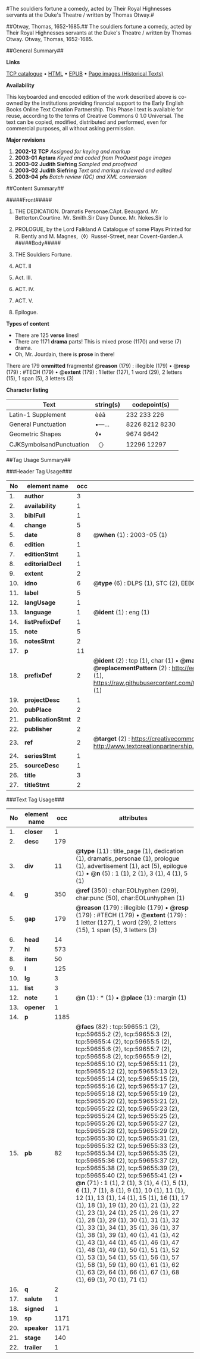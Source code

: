 #The souldiers fortune a comedy, acted by Their Royal Highnesses servants at the Duke's Theatre / written by Thomas Otway.#

##Otway, Thomas, 1652-1685.##
The souldiers fortune a comedy, acted by Their Royal Highnesses servants at the Duke's Theatre / written by Thomas Otway.
Otway, Thomas, 1652-1685.

##General Summary##

**Links**

[TCP catalogue](http://www.ota.ox.ac.uk/tcp/)  • 
[HTML](http://tei.it.ox.ac.uk/tcp/Texts-HTML/free/A53/A53530.html)  • 
[EPUB](http://tei.it.ox.ac.uk/tcp/Texts-EPUB/free/A53/A53530.epub) • 
[Page images (Historical Texts)](https://data.historicaltexts.jisc.ac.uk/view?pubId=eebo-12330503e&pageId=eebo-12330503e-59655-1)

**Availability**

This keyboarded and encoded edition of the
	       work described above is co-owned by the institutions
	       providing financial support to the Early English Books
	       Online Text Creation Partnership. This Phase I text is
	       available for reuse, according to the terms of Creative
	       Commons 0 1.0 Universal. The text can be copied,
	       modified, distributed and performed, even for
	       commercial purposes, all without asking permission.

**Major revisions**

1. __2002-12__ __TCP__ *Assigned for keying and markup*
1. __2003-01__ __Aptara__ *Keyed and coded from ProQuest page images*
1. __2003-02__ __Judith Siefring__ *Sampled and proofread*
1. __2003-02__ __Judith Siefring__ *Text and markup reviewed and edited*
1. __2003-04__ __pfs__ *Batch review (QC) and XML conversion*

##Content Summary##

#####Front#####

1. THE
DEDICATION.
Dramatis Personae.CApt. Beaugard. Mr. Betterton.Courtine. Mr. Smith.Sir Davy Dunce. Mr. Nokes.Sir Io
1. PROLOGUE, by the Lord
Falkland
A Catalogue of some Plays Printed for R. Bently and M.
Magnes,〈◊〉Russel-Street, near Covent-Garden.A
#####Body#####

1. THE
Souldiers Fortune.

1. ACT. II

1. Act. III.

1. ACT. IV.

1. ACT. V.

1. Epilogue.

**Types of content**

  * There are 125 **verse** lines!
  * There are 1171 **drama** parts! This is mixed prose (1170) and verse (7) drama.
  * Oh, Mr. Jourdain, there is **prose** in there!

There are 179 **ommitted** fragments! 
 @__reason__ (179) : illegible (179)  •  @__resp__ (179) : #TECH (179)  •  @__extent__ (179) : 1 letter (127), 1 word (29), 2 letters (15), 1 span (5), 3 letters (3)

**Character listing**


|Text|string(s)|codepoint(s)|
|---|---|---|
|Latin-1 Supplement|èéâ|232 233 226|
|General Punctuation|•—…|8226 8212 8230|
|Geometric Shapes|◊▪|9674 9642|
|CJKSymbolsandPunctuation|〈〉|12296 12297|

##Tag Usage Summary##

###Header Tag Usage###

|No|element name|occ|attributes|
|---|---|---|---|
|1.|__author__|3||
|2.|__availability__|1||
|3.|__biblFull__|1||
|4.|__change__|5||
|5.|__date__|8| @__when__ (1) : 2003-05 (1)|
|6.|__edition__|1||
|7.|__editionStmt__|1||
|8.|__editorialDecl__|1||
|9.|__extent__|2||
|10.|__idno__|6| @__type__ (6) : DLPS (1), STC (2), EEBO-CITATION (1), OCLC (1), VID (1)|
|11.|__label__|5||
|12.|__langUsage__|1||
|13.|__language__|1| @__ident__ (1) : eng (1)|
|14.|__listPrefixDef__|1||
|15.|__note__|5||
|16.|__notesStmt__|2||
|17.|__p__|11||
|18.|__prefixDef__|2| @__ident__ (2) : tcp (1), char (1)  •  @__matchPattern__ (2) : ([0-9\-]+):([0-9IVX]+) (1), (.+) (1)  •  @__replacementPattern__ (2) : http://eebo.chadwyck.com/downloadtiff?vid=$1&page=$2 (1), https://raw.githubusercontent.com/textcreationpartnership/Texts/master/tcpchars.xml#$1 (1)|
|19.|__projectDesc__|1||
|20.|__pubPlace__|2||
|21.|__publicationStmt__|2||
|22.|__publisher__|2||
|23.|__ref__|2| @__target__ (2) : https://creativecommons.org/publicdomain/zero/1.0/ (1), http://www.textcreationpartnership.org/docs/. (1)|
|24.|__seriesStmt__|1||
|25.|__sourceDesc__|1||
|26.|__title__|3||
|27.|__titleStmt__|2||


###Text Tag Usage###

|No|element name|occ|attributes|
|---|---|---|---|
|1.|__closer__|1||
|2.|__desc__|179||
|3.|__div__|11| @__type__ (11) : title_page (1), dedication (1), dramatis_personae (1), prologue (1), advertisement (1), act (5), epilogue (1)  •  @__n__ (5) : 1 (1), 2 (1), 3 (1), 4 (1), 5 (1)|
|4.|__g__|350| @__ref__ (350) : char:EOLhyphen (299), char:punc (50), char:EOLunhyphen (1)|
|5.|__gap__|179| @__reason__ (179) : illegible (179)  •  @__resp__ (179) : #TECH (179)  •  @__extent__ (179) : 1 letter (127), 1 word (29), 2 letters (15), 1 span (5), 3 letters (3)|
|6.|__head__|14||
|7.|__hi__|573||
|8.|__item__|50||
|9.|__l__|125||
|10.|__lg__|3||
|11.|__list__|3||
|12.|__note__|1| @__n__ (1) : * (1)  •  @__place__ (1) : margin (1)|
|13.|__opener__|1||
|14.|__p__|1185||
|15.|__pb__|82| @__facs__ (82) : tcp:59655:1 (2), tcp:59655:2 (2), tcp:59655:3 (2), tcp:59655:4 (2), tcp:59655:5 (2), tcp:59655:6 (2), tcp:59655:7 (2), tcp:59655:8 (2), tcp:59655:9 (2), tcp:59655:10 (2), tcp:59655:11 (2), tcp:59655:12 (2), tcp:59655:13 (2), tcp:59655:14 (2), tcp:59655:15 (2), tcp:59655:16 (2), tcp:59655:17 (2), tcp:59655:18 (2), tcp:59655:19 (2), tcp:59655:20 (2), tcp:59655:21 (2), tcp:59655:22 (2), tcp:59655:23 (2), tcp:59655:24 (2), tcp:59655:25 (2), tcp:59655:26 (2), tcp:59655:27 (2), tcp:59655:28 (2), tcp:59655:29 (2), tcp:59655:30 (2), tcp:59655:31 (2), tcp:59655:32 (2), tcp:59655:33 (2), tcp:59655:34 (2), tcp:59655:35 (2), tcp:59655:36 (2), tcp:59655:37 (2), tcp:59655:38 (2), tcp:59655:39 (2), tcp:59655:40 (2), tcp:59655:41 (2)  •  @__n__ (71) : 1 (1), 2 (1), 3 (1), 4 (1), 5 (1), 6 (1), 7 (1), 8 (1), 9 (1), 10 (1), 11 (1), 12 (1), 13 (1), 14 (1), 15 (1), 16 (1), 17 (1), 18 (1), 19 (1), 20 (1), 21 (1), 22 (1), 23 (1), 24 (1), 25 (1), 26 (1), 27 (1), 28 (1), 29 (1), 30 (1), 31 (1), 32 (1), 33 (1), 34 (1), 35 (1), 36 (1), 37 (1), 38 (1), 39 (1), 40 (1), 41 (1), 42 (1), 43 (1), 44 (1), 45 (1), 46 (1), 47 (1), 48 (1), 49 (1), 50 (1), 51 (1), 52 (1), 53 (1), 54 (1), 55 (1), 56 (1), 57 (1), 58 (1), 59 (1), 60 (1), 61 (1), 62 (1), 63 (2), 64 (1), 66 (1), 67 (1), 68 (1), 69 (1), 70 (1), 71 (1)|
|16.|__q__|2||
|17.|__salute__|1||
|18.|__signed__|1||
|19.|__sp__|1171||
|20.|__speaker__|1171||
|21.|__stage__|140||
|22.|__trailer__|1||
